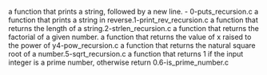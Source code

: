  a function that prints a string, followed by a new line. - 0-puts_recursion.c
a function that prints a string in reverse.1-print_rev_recursion.c
 a function that returns the length of a string.2-strlen_recursion.c
 a function that returns the factorial of a given number.
a function that returns the value of x raised to the power of y4-pow_recursion.c
a function that returns the natural square root of a number.5-sqrt_recursion.c
a function that returns 1 if the input integer is a prime number, otherwise return 0.6-is_prime_number.c
